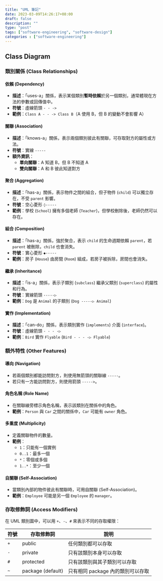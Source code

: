 ```yaml
---
title: "UML 筆記"
date: 2023-03-09T14:26:17+08:00
draft: false
description: ""
type: "post"
tags: ["software-engineering", "software-design"]
categories : ["software-engineering"]
---
```


## Class Diagram

### 類別關係 (Class Relationships)

#### 依賴 (Dependency)
- **描述**：「uses-a」關係，表示某個類別**暫時依賴**於另一個類別，通常體現在方法的參數或回傳值中。
- **符號**：虛線箭頭 `- - ->`
- **範例**：`Class A - - -> Class B`（A 使用 B，但 B 的變動不會影響 A）

#### 關聯 (Association)
- **描述**：「knows-a」關係，表示兩個類別彼此有關聯，可存取對方的屬性或方法。
- **符號**：實線 `-----`
- **額外資訊**：
  - **單向關聯**：A 知道 B，但 B 不知道 A
  - **雙向關聯**：A 和 B 彼此知道對方

#### 聚合 (Aggregation)
- **描述**：「has-a」關係，表示物件之間的組合，但子物件 (`child`) 可以獨立存在，不受 `parent` 影響。
- **符號**：空心菱形 `◊-----`
- **範例**：學校 (`School`) 擁有多個老師 (`Teacher`)，但學校刪除後，老師仍然可以存在。

#### 組合 (Composition)
- **描述**：「has-a」關係，強於聚合，表示 `child` 的生命週期依賴 `parent`，若 `parent` 被刪除，`child` 也會消失。
- **符號**：實心菱形 `◆-----`
- **範例**：房子 (`House`) 由房間 (`Room`) 組成，若房子被拆除，房間也會消失。

#### 繼承 (Inheritance)
- **描述**：「is-a」關係，表示子類別 (`subclass`) 繼承父類別 (`superclass`) 的屬性和行為。
- **符號**：實線箭頭 `-----▷`
- **範例**：`Dog` 是 `Animal` 的子類別 (`Dog -----▷ Animal`)

#### 實作 (Implementation)
- **描述**：「can-do」關係，表示類別實作 (`implements`) 介面 (`interface`)。
- **符號**：虛線箭頭 `- - - -▷`
- **範例**：`Bird` 實作 `Flyable` (`Bird - - - -▷ Flyable`)

### 額外特性 (Other Features)

#### 導向 (Navigation)
- 若兩個類別都能訪問對方，則使用無箭頭的關聯線 `-----`。
- 若只有一方能訪問對方，則使用箭頭 `----->`。

#### 角色名稱 (Role Name)
- 在關聯線旁標示角色名稱，表示該類別在關係中的角色。
- **範例**：`Person` 與 `Car` 之間的關係中，`Car` 可能有 `owner` 角色。

#### 多重度 (Multiplicity)
- 定義關聯物件的數量。
- **範例**：
  - `1`：只能有一個實例
  - `0..1`：最多一個
  - `*`：零個或多個
  - `1..*`：至少一個

#### 自關聯 (Self-Association)
- 當類別內部的物件彼此有關聯時，可用自關聯 (Self-Association)。
- **範例**：`Employee` 可能是另一個 `Employee` 的 `manager`。

### 存取修飾詞 (Access Modifiers)
在 UML 類別圖中，可以用 `+`、`-`、`#` 來表示不同的存取權限：

| 符號 | 存取修飾詞 | 說明 |
|------|-----------|------|
| `+`  | public    | 任何類別都可以存取 |
| `-`  | private   | 只有該類別本身可以存取 |
| `#`  | protected | 只有該類別與其子類別可以存取 |
| `~`  | package (default) | 只有相同 package 內的類別可以存取 |